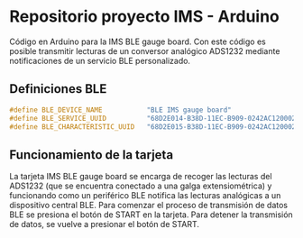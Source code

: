 # Repositorio proyecto IMS - Arduino

Código en Arduino para la IMS BLE gauge board. Con este código es posible transmitir lecturas de un conversor analógico ADS1232 mediante notificaciones de un servicio BLE personalizado. 

## Definiciones BLE
```c++
#define BLE_DEVICE_NAME           "BLE IMS gauge board"
#define BLE_SERVICE_UUID          "68D2E014-B38D-11EC-B909-0242AC120002"
#define BLE_CHARACTERISTIC_UUID   "68D2E015-B38D-11EC-B909-0242AC120002"
```

## Funcionamiento de la tarjeta

La tarjeta IMS BLE gauge board se encarga de recoger las lecturas del ADS1232 (que se encuentra conectado a una galga extensiométrica) y funcionando como un periférico BLE notifica las lecturas analógicas a un dispositivo central BLE. Para comenzar el proceso de transmisión de datos BLE se presiona el botón de START en la tarjeta. Para detener la transmisión de datos, se vuelve a presionar el botón de START.
